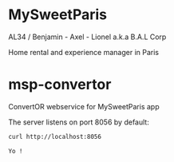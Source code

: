 # MySweetParis
AL34 / Benjamin - Axel - Lionel a.k.a B.A.L Corp

Home rental and experience manager in Paris

# msp-convertor
ConvertOR webservice for MySweetParis app


The server listens on port 8056 by default:
```sh
curl http://localhost:8056
```
```
Yo !
```
